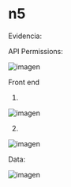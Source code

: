 # n5

Evidencia:

API Permissions: 

![imagen](https://github.com/andresp26/n5/assets/43648074/82877359-f87a-4849-b452-d39653291c0b)

Front end

1.
![imagen](https://github.com/andresp26/n5/assets/43648074/7f746507-71c9-45b2-86dc-631377f41285)

2.
![imagen](https://github.com/andresp26/n5/assets/43648074/41844ba4-ab71-4564-8359-919023a43854)

Data:

![imagen](https://github.com/andresp26/n5/assets/43648074/0fe49ca5-7c8a-483d-8b07-b28fa29d83f8)
